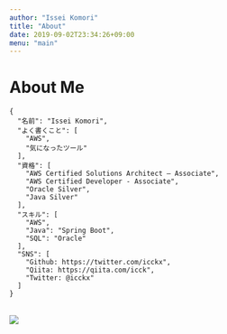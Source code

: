 ```yaml
---
author: "Issei Komori"
title: "About"
date: 2019-09-02T23:34:26+09:00
menu: "main"
---
```


# About Me
~~~
{
  "名前": "Issei Komori",
  "よく書くこと": [
    "AWS",
    "気になったツール"
  ],
  "資格": [
    "AWS Certified Solutions Architect – Associate",
    "AWS Certified Developer - Associate",
    "Oracle Silver",
    "Java Silver"
  ],
  "スキル": [
    "AWS",
    "Java": "Spring Boot",
    "SQL": "Oracle"
  ],
  "SNS": [
    "Github: https://twitter.com/icckx",
    "Qiita: https://qiita.com/icck",
    "Twitter: @icckx"
  ]
}
~~~
<!-- 
<img src="https://www.certmetrics.com/amazon/public/badge.aspx?i=1&t=c&d=2018-04-18&ci=AWS00468072">

<img src="https://www.certmetrics.com/amazon/public/badge.aspx?i=2&t=c&d=2019-12-22&ci=AWS00468072">

-->

<br>
<img src="https://grass-graph.moshimo.works/images/icck.png">
